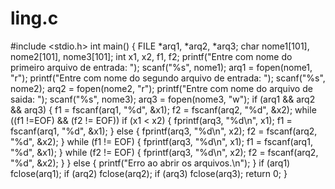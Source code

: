 ling.c
======
#include <stdio.h>
int main() {
  FILE *arq1, *arq2, *arq3;
  char nome1[101], nome2[101], nome3[101];
  int x1, x2, f1, f2;
printf("Entre com nome do primeiro arquivo de entrada: ");
scanf("%s", nome1);
arq1 = fopen(nome1, "r");
printf("Entre com nome do segundo arquivo de entrada: ");
scanf("%s", nome2);
arq2 = fopen(nome2, "r");
printf("Entre com nome do arquivo de saida: ");
scanf("%s", nome3);
arq3 = fopen(nome3, "w");
if (arq1 && arq2 && arq3) {
f1 = fscanf(arq1, "%d", &x1);
f2 = fscanf(arq2, "%d", &x2);
while ((f1 !=EOF) && (f2 != EOF))
if (x1 < x2) {
fprintf(arq3, "%d\n", x1);
f1 = fscanf(arq1, "%d", &x1);
} else {
fprintf(arq3, "%d\n", x2);
f2 = fscanf(arq2, "%d", &x2);
}
while (f1 != EOF) {
fprintf(arq3, "%d\n", x1);
f1 = fscanf(arq1, "%d", &x1);
}
while (f2 != EOF) {
fprintf(arq3, "%d\n", x2);
f2 = fscanf(arq2, "%d", &x2);
}
} 
else {
printf("Erro ao abrir os arquivos.\n");
}
if (arq1)
fclose(arq1);
if (arq2)
fclose(arq2);
if (arq3)
fclose(arq3);
return 0;
}
